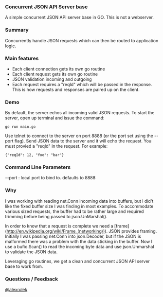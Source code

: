 ### Concurrent JSON API Server base
A simple concurrent JSON API server base in GO. This is not a webserver.

### Summary 
Concurrently handle JSON requests which can then be routed to application logic.

### Main features 

- Each client connection gets its own go routine
- Each client request gets its own go routine
- JSON validation incoming and outgoing
- Each request requires a "reqId" which will be passed in the response. This is how requests and responses are paired up on the client.

### Demo
By default, the server echos all incoming valid JSON requests. To start the server, open up terminal and issue the command:

```
go run main.go
```

Use telnet to connect to the server on port 8888 (or the port set using the --port flag). Send JSON data to the server and it will echo the request. You must provied a "reqId" in the request. For example: 

```
{"reqId": 12, "foo": "bar"}
```

### Command Line Parameters

--port : local port to bind to. defaults to 8888

### Why
I was working with reading net.Conn incoming data into buffers, but I did't like the fixed buffer size I was finding in most examples. To accommodate various sized requests, the buffer had to be rather large and required trimming before being passed to json.UnMarshal().

In order to know that a request is complete we need a [frame](http://en.wikipedia.org/wiki/Frame_(networking\)). JSON provides framing. Initially I was passing net.Conn into json.Decoder, but if the JSON is malformed there was a problem with the data sticking in the buffer. Now I use a bufio.Scan() to read the incoming byte data and use json.Unmarshal to validate the JSON data. 

Leveraging go routines, we get a clean and concurrent JSON API server base to work from.

### Questions / Feedback
[@alexrolek](https://twitter.com/alexrolek)
